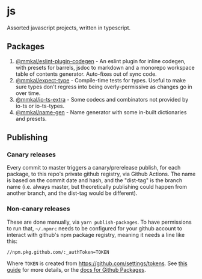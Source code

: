 # js

Assorted javascript projects, written in typescript.

## Packages

<!-- codegen:start {preset: workspaces} -->
1. [@mmkal/eslint-plugin-codegen](./packages/eslint-plugin-codegen) - An eslint plugin for inline codegen, with presets for barrels, jsdoc to markdown and a monorepo workspace table of contents generator. Auto-fixes out of sync code.
2. [@mmkal/expect-type](./packages/expect-type) - Compile-time tests for types. Useful to make sure types don't regress into being overly-permissive as changes go in over time.
3. [@mmkal/io-ts-extra](./packages/io-ts-extra) - Some codecs and combinators not provided by io-ts or io-ts-types.
4. [@mmkal/name-gen](./packages/name-gen) - Name generator with some in-built dictionaries and presets.
<!-- codegen:end -->

## Publishing

### Canary releases

Every commit to master triggers a canary/prerelease publish, for each package, to this repo's private github registry, via Github Actions. The name is based on the commit date and hash, and the "dist-tag" is the branch name (i.e. always master, but theoretically publishing could happen from another branch, and the dist-tag would be different).

### Non-canary releases

These are done manually, via `yarn publish-packages`. To have permissions to run that, `~/.npmrc` needs to be configured for your github account to interact with github's npm package registry, meaning it needs a line like this:

```
//npm.pkg.github.com/:_authToken=TOKEN
```

Where `TOKEN` is created from https://github.com/settings/tokens. See [this guide](https://dev.to/jgierer12/how-to-publish-packages-to-the-github-package-repository-4bai) for more details, or the [docs for Github Packages](https://help.github.com/en/github/managing-packages-with-github-packages/configuring-npm-for-use-with-github-packages).
